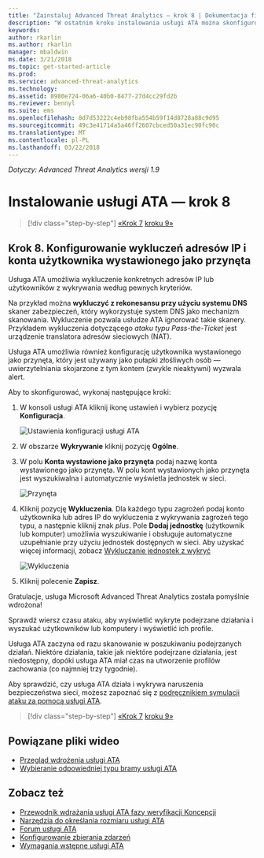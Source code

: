 ```yaml
---
title: "Zainstaluj Advanced Threat Analytics — krok 8 | Dokumentacja firmy Microsoft"
description: "W ostatnim kroku instalowania usługi ATA można skonfigurować użytkownika wystawionego jako przynęta."
keywords: 
author: rkarlin
ms.author: rkarlin
manager: mbaldwin
ms.date: 3/21/2018
ms.topic: get-started-article
ms.prod: 
ms.service: advanced-threat-analytics
ms.technology: 
ms.assetid: 8980e724-06a6-40b0-8477-27d4cc29fd2b
ms.reviewer: bennyl
ms.suite: ems
ms.openlocfilehash: 8d7d53222c4eb98fba554b59f14d8728a88c9d95
ms.sourcegitcommit: 49c3e41714a5a46ff2607cbced50a31ec90fc90c
ms.translationtype: MT
ms.contentlocale: pl-PL
ms.lasthandoff: 03/22/2018
---
```

*Dotyczy: Advanced Threat Analytics wersji 1.9*



# <a name="install-ata---step-8"></a>Instalowanie usługi ATA — krok 8

>[!div class="step-by-step"]
[«Krok 7](vpn-integration-install-step.md)
[kroku 9»](install-ata-step9-samr.md)

## <a name="step-8-configure-ip-address-exclusions-and-honeytoken-user"></a>Krok 8. Konfigurowanie wykluczeń adresów IP i konta użytkownika wystawionego jako przynęta
Usługa ATA umożliwia wykluczenie konkretnych adresów IP lub użytkowników z wykrywania według pewnych kryteriów. 

Na przykład można **wykluczyć z rekonesansu przy użyciu systemu DNS** skaner zabezpieczeń, który wykorzystuje system DNS jako mechanizm skanowania. Wykluczenie pozwala usłudze ATA ignorować takie skanery. Przykładem wykluczenia dotyczącego *ataku typu Pass-the-Ticket* jest urządzenie translatora adresów sieciowych (NAT).    

Usługa ATA umożliwia również konfigurację użytkownika wystawionego jako przynęta, który jest używany jako pułapki złośliwych osób — uwierzytelniania skojarzone z tym kontem (zwykle nieaktywni) wyzwala alert.

Aby to skonfigurować, wykonaj następujące kroki:

1.  W konsoli usługi ATA kliknij ikonę ustawień i wybierz pozycję **Konfiguracja**.

    ![Ustawienia konfiguracji usługi ATA](media/ATA-config-icon.png)

2.  W obszarze **Wykrywanie** kliknij pozycję **Ogólne**.

2. W polu **Konta wystawione jako przynęta** podaj nazwę konta wystawionego jako przynęta. W polu kont wystawionych jako przynęta jest wyszukiwalna i automatycznie wyświetla jednostek w sieci.

   ![Przynęta](media/honeytoken.png)

3. Kliknij pozycję **Wykluczenia**. Dla każdego typu zagrożeń podaj konto użytkownika lub adres IP do wykluczenia z wykrywania zagrożeń tego typu, a następnie kliknij znak *plus*. Pole **Dodaj jednostkę** (użytkownik lub komputer) umożliwia wyszukiwanie i obsługuje automatyczne uzupełnianie przy użyciu jednostek dostępnych w sieci. Aby uzyskać więcej informacji, zobacz [Wykluczanie jednostek z wykryć](excluding-entities-from-detections.md)

   ![Wykluczenia](media/exclusions.png)

4.  Kliknij polecenie **Zapisz**.


Gratulacje, usługa Microsoft Advanced Threat Analytics została pomyślnie wdrożona!

Sprawdź wiersz czasu ataku, aby wyświetlić wykryte podejrzane działania i wyszukać użytkowników lub komputery i wyświetlić ich profile.

Usługa ATA zaczyna od razu skanowanie w poszukiwaniu podejrzanych działań. Niektóre działania, takie jak niektóre podejrzane działania, jest niedostępny, dopóki usługa ATA miał czas na utworzenie profilów zachowania (co najmniej trzy tygodnie).

Aby sprawdzić, czy usługa ATA działa i wykrywa naruszenia bezpieczeństwa sieci, możesz zapoznać się z [podręcznikiem symulacji ataku za pomocą usługi ATA](https://docs.microsoft.com/enterprise-mobility-security/solutions/ata-attack-simulation-playbook).


>[!div class="step-by-step"]
[«Krok 7](vpn-integration-install-step.md)
[kroku 9»](install-ata-step9-samr.md)


## <a name="related-videos"></a>Powiązane pliki wideo
- [Przegląd wdrożenia usługi ATA](https://channel9.msdn.com/Shows/Microsoft-Security/Overview-of-ATA-Deployment-in-10-Minutes)
- [Wybieranie odpowiedniej typu bramy usługi ATA](https://channel9.msdn.com/Shows/Microsoft-Security/ATA-Deployment-Choose-the-Right-Gateway-Type)


## <a name="see-also"></a>Zobacz też
- [Przewodnik wdrażania usługi ATA fazy weryfikacji Koncepcji](http://aka.ms/atapoc)
- [Narzędzia do określania rozmiaru usługi ATA](http://aka.ms/atasizingtool)
- [Forum usługi ATA](https://social.technet.microsoft.com/Forums/security/home?forum=mata)
- [Konfigurowanie zbierania zdarzeń](configure-event-collection.md)
- [Wymagania wstępne usługi ATA](ata-prerequisites.md)

